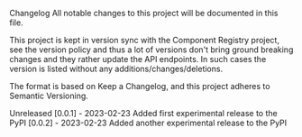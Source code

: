 Changelog
All notable changes to this project will be documented in this file.

This project is kept in version sync with the Component Registry project, see the version policy and thus a lot of versions don't bring ground breaking changes and they rather update the API endpoints. In such cases the version is listed without any additions/changes/deletions.

The format is based on Keep a Changelog, and this project adheres to Semantic Versioning.

Unreleased
[0.0.1] - 2023-02-23
Added
first experimental release to the PyPI
[0.0.2] - 2023-02-23
Added
another experimental release to the PyPI
